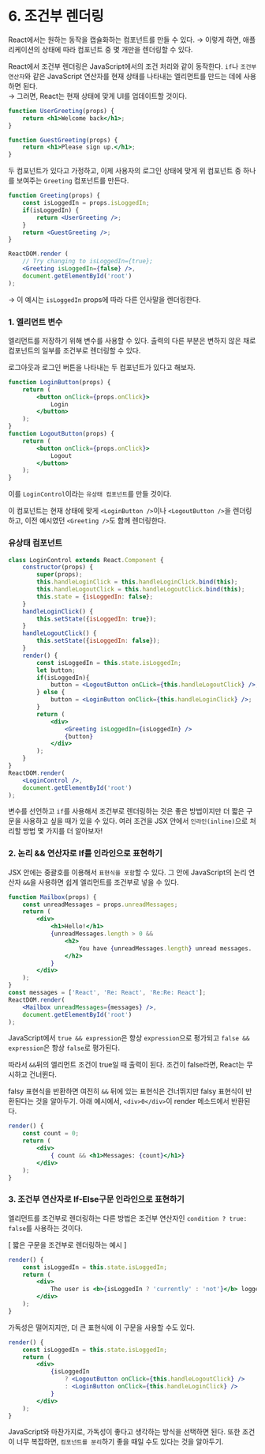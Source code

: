 # 6. 조건부 렌더링
React에서는 원하는 동작을 캡슐화하는 컴포넌트를 만들 수 있다.
→ 이렇게 하면, 애플리케이션의 상태에 따라 컴포넌트 중 몇 개만을 렌더링할 수 있다.

React에서 조건부 렌더링은 JavaScript에서의 조건 처리와 같이 동작한다. `if`나 `조건부 연산자`와 같은 JavaScript 연산자를 현재 상태를 나타내는 엘리먼트를 만드는 데에 사용하면 된다.  
→ 그러면, React는 현재 상태에 맞게 UI를 업데이트할 것이다.

```jsx
function UserGreeting(props) {
	return <h1>Welcome back</h1>;
}

function GuestGreeting(props) {
	return <h1>Please sign up.</h1>;
}
```

두 컴포넌트가 있다고 가정하고, 이제 사용자의 로그인 상태에 맞게 위 컴포넌트 중 하나를 보여주는 `Greeting` 컴포넌트를 만든다.
```jsx
function Greeting(props) {
	const isLoggedIn = props.isLoggedIn;
	if(isLoggedIn) {
		return <UserGreeting />;
	}
	return <GuestGreeting />;
}

ReactDOM.render (
	// Try changing to isLoggedIn={true};
	<Greeting isLoggedIn={false} />,
	document.getElementById('root')
);
```

→ 이 예시는 `isLoggedIn` props에 따라 다른 인사말을 렌더링한다.
### 1. 엘리먼트 변수

엘리먼트를 저장하기 위해 변수를 사용할 수 있다. 출력의 다른 부분은 변하지 않은 채로 컴포넌트의 일부를 조건부로 렌더링할 수 있다.

로그아웃과 로그인 버튼을 나타내는 두 컴포넌트가 있다고 해보자.

```jsx
function LoginButton(props) {
	return (
		<button onClick={props.onClick}>
			Login
		</button>
	);
}
function LogoutButton(props) {
	return (
		<button onClick={props.onClick}>
			Logout
		</button>
	);
}
```

이를 `LoginControl`이라는 `유상태 컴포넌트`를 만들 것이다.

이 컴포넌트는 현재 상태에 맞게 `<LoginButton />`이나 `<LogoutButton />`을 렌더링하고, 이전 예시였던 `<Greeting />`도 함께 렌더링한다.

### 유상태 컴포넌트

```jsx
class LoginControl extends React.Component {
	constructor(props) {
		super(props);
		this.handleLoginClick = this.handleLoginClick.bind(this);
		this.handleLogoutClick = this.handleLogoutClick.bind(this);
		this.state = {isLoggedIn: false};
	}
	handleLoginClick() {
		this.setState({isLoggedIn: true});
	}
	handleLogoutClick() {
		this.setState({isLoggedIn: false});
	}
	render() {
		const isLoggedIn = this.state.isLoggedIn;
		let button;
		if(isLoggedIn){
			button = <LogoutButton onCLick={this.handleLogoutClick} />;
		} else {
			button = <LoginButton onClick={this.handleLoginClick} />;
		}
		return (
			<div>
				<Greeting isLoggedIn={isLoggedIn} />
				{button}
			</div>
		);
	}
}
ReactDOM.render(
	<LoginControl />,
	document.getElementById('root')
);
```

변수를 선언하고 `if`를 사용해서 조건부로 렌더링하는 것은 좋은 방법이지만 더 짧은 구문을 사용하고 싶을 때가 있을 수 있다. 여러 조건을 JSX 안에서 `인라인(inline)`으로 처리할 방법 몇 가지를 더 알아보자!
### 2. 논리 && 연산자로 If를 인라인으로 표현하기

JSX 안에는 중괄호를 이용해서 `표현식을 포함`할 수 있다. 그 안에 JavaScript의 논리 연산자 `&&`을 사용하면 쉽게 엘리먼트를 조건부로 넣을 수 있다.

```jsx
function Mailbox(props) {
	const unreadMessages = props.unreadMessages;
	return (
		<div>
			<h1>Hello!</h1>
			{unreadMessages.length > 0 &&
				<h2>
					You have {unreadMessages.length} unread messages.
				</h2>
			}
		</div>
	);
}
const messages = ['React', 'Re: React', 'Re:Re: React'];
ReactDOM.render(
	<Mailbox unreadMessages={messages} />,
	document.getElementById('root')
);
```

JavaScript에서 `true && expression`은 항상 `expression`으로 평가되고 `false && expression`은 항상 `false`로 평가된다. 

따라서 `&&`뒤의 엘리먼트 조건이 true일 때 출력이 된다. 조건이 false라면, React는 무시하고 건너뛴다.

falsy 표현식을 반환하면 여전히 `&&` 뒤에 있는 표현식은 건너뛰지만 falsy 표현식이 반환된다는 것을 알아두기. 아래 예시에서, `<div>0</div>`이 render 메소드에서 반환된다.

```jsx
render() {
	const count = 0;
	return (
		<div>
			{ count && <h1>Messages: {count}</h1>}
		</div>
	);
}
```
### 3. 조건부 연산자로 If-Else구문 인라인으로 표현하기

엘리먼트를 조건부로 렌더링하는 다른 방법은 조건부 연산자인 `condition ? true: false`를 사용하는 것이다.

[ 짧은 구문을 조건부로 렌더링하는 예시 ]

```jsx
render() {
	const isLoggedIn = this.state.isLoggedIn;
	return (
		<div>
			The user is <b>{isLoggedIn ? 'currently' : 'not'}</b> logged in.
		</div>
	);
}
```

가독성은 떨어지지만, 더 큰 표현식에 이 구문을 사용할 수도 있다.

```jsx
render() {
	const isLoggedIn = this.state.isLoggedIn;
	return (
		<div>
			{isLoggedIn
				? <LogoutButton onClick={this.handleLogoutClick} />
				: <LoginButton onClick={this.handleLoginClick} />
			}
		</div>
	);
}
```

JavaScript와 마찬가지로, 가독성이 좋다고 생각하는 방식을 선택하면 된다. 또한 조건이 너무 복잡하면, `컴포넌트를 분리`하기 좋을 때일 수도 있다는 것을 알아두기.